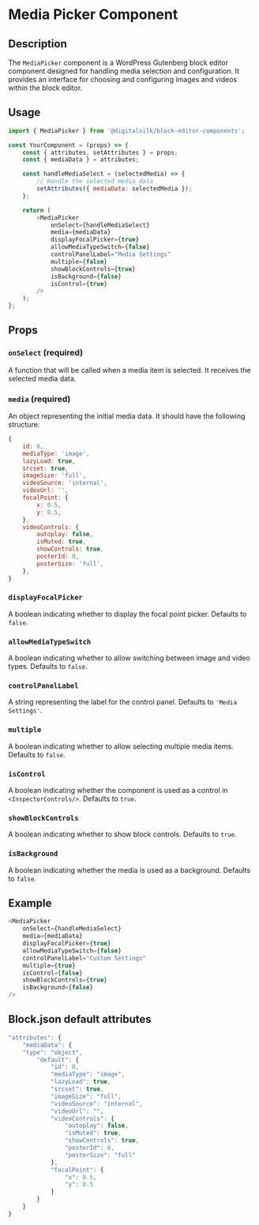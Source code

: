 # Media Picker Component

## Description

The `MediaPicker` component is a WordPress Gutenberg block editor component designed for handling media selection and configuration. It provides an interface for choosing and configuring images and videos within the block editor.

## Usage

```js
import { MediaPicker } from '@digitalsilk/block-editor-components';

const YourComponent = (props) => {
	const { attributes, setAttributes } = props;
	const { mediaData } = attributes;

	const handleMediaSelect = (selectedMedia) => {
		// Handle the selected media data
		setAttributes({ mediaData: selectedMedia });
	};

	return (
		<MediaPicker
			onSelect={handleMediaSelect}
			media={mediaData}
			displayFocalPicker={true}
			allowMediaTypeSwitch={false}
			controlPanelLabel="Media Settings"
			multiple={false}
			showBlockControls={true}
			isBackground={false}
			isControl={true}
		/>
	);
};
```

## Props

### `onSelect` (required)

A function that will be called when a media item is selected. It receives the selected media data.

### `media` (required)

An object representing the initial media data. It should have the following structure:

```js
{
	id: 0,
	mediaType: 'image',
	lazyLoad: true,
	srcset: true,
	imageSize: 'full',
	videoSource: 'internal',
	videoUrl: '',
	focalPoint: {
		x: 0.5,
		y: 0.5,
	},
	videoControls: {
		autoplay: false,
		isMuted: true,
		showControls: true,
		posterId: 0,
		posterSize: 'full',
	},
}
```

### `displayFocalPicker`

A boolean indicating whether to display the focal point picker. Defaults to `false`.

### `allowMediaTypeSwitch`

A boolean indicating whether to allow switching between image and video types. Defaults to `false`.

### `controlPanelLabel`

A string representing the label for the control panel. Defaults to `'Media Settings'`.

### `multiple`

A boolean indicating whether to allow selecting multiple media items. Defaults to `false`.

### `isControl`

A boolean indicating whether the component is used as a control in `<InspectorControls/>`. Defaults to `true`.

### `showBlockControls`

A boolean indicating whether to show block controls. Defaults to `true`.

### `isBackground`

A boolean indicating whether the media is used as a background. Defaults to `false`.

## Example

```js
<MediaPicker
	onSelect={handleMediaSelect}
	media={mediaData}
	displayFocalPicker={true}
	allowMediaTypeSwitch={false}
	controlPanelLabel="Custom Settings"
	multiple={true}
	isControl={false}
	showBlockControls={true}
	isBackground={false}
/>
```

## Block.json default attributes

```js
"attributes": {
	"mediaData": {
	"type": "object",
		"default": {
			"id": 0,
			"mediaType": "image",
			"lazyLoad": true,
			"srcset": true,
			"imageSize": "full",
			"videoSource": "internal",
			"videoUrl": "",
			"videoControls": {
				"autoplay": false,
				"isMuted": true,
				"showControls": true,
				"posterId": 0,
				"posterSize": "full"
			},
			"focalPoint": {
				"x": 0.5,
				"y": 0.5
			}
		}
	}
}
```
